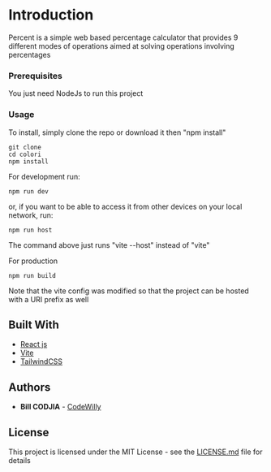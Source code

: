 # Introduction

Percent is a simple web based percentage calculator that provides 9 different modes of operations aimed at solving operations involving percentages

### Prerequisites

You just need NodeJs to run this project

### Usage

To install, simply clone the repo or download it then "npm install"

```
git clone
cd colori
npm install
```

For development run:
```
npm run dev
```
or, if you want to be able to access it from other devices on your local network, run:

```
npm run host
```
The command above just runs "vite --host" instead of "vite"

For production

```
npm run build
```

Note that the vite config was modified so that the project can be hosted with a URI prefix as well


## Built With

* [React js](https://react.dev/)
* [Vite](https://vitejs.dev/)
* [TailwindCSS](https://tailwindcss.com/)


## Authors

* **Bill CODJIA** - [CodeWilly](https://codewilly.com)

## License

This project is licensed under the MIT License - see the [LICENSE.md](LICENSE.md) file for details

